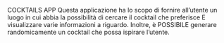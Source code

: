 COCKTAILS APP
Questa applicazione ha lo scopo di fornire all’utente un luogo in cui abbia la possibilità di cercare il cocktail che preferisce E visualizzare varie informazioni a riguardo. Inoltre, è POSSIBILE generare randomicamente un cocktail che possa ispirare l’utente.


